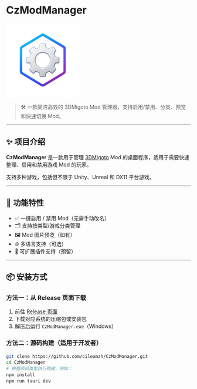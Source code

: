# CzModManager

<img src="modmanager.png" alt="CzModManager Logo" width="200" />

> 🛠️ 一款简洁高效的 3DMigoto Mod 管理器，支持启用/禁用、分类、预览和快速切换 Mod。

---

## ✨ 项目介绍

**CzModManager** 是一款用于管理 [3DMigoto](https://github.com/bo3b/3Dmigoto) Mod 的桌面程序，适用于需要快速整理、启用和禁用游戏 Mod 的玩家。

支持多种游戏，包括但不限于 Unity、Unreal 和 DX11 平台游戏。

---

## 🧩 功能特性

- ✅ 一键启用 / 禁用 Mod（无需手动改名）
- 🗂️ 支持按类型/游戏分类管理
- 🖼️ Mod 图片预览（如有）
- 🌐 多语言支持（可选）
- 🧪 可扩展插件支持（预留）

---

## 📦 安装方式

### 方法一：从 Release 页面下载

1. 前往 [Release 页面](https://github.com/cileamzh/CzModManager/releases)
2. 下载对应系统的压缩包或安装包
3. 解压后运行 `CzModManager.exe`（Windows）

### 方法二：源码构建（适用于开发者）

```bash
git clone https://github.com/cileamzh/CzModManager.git
cd CzModManager
# 根据项目类型执行构建，例如：
npm install
npm run tauri dev
